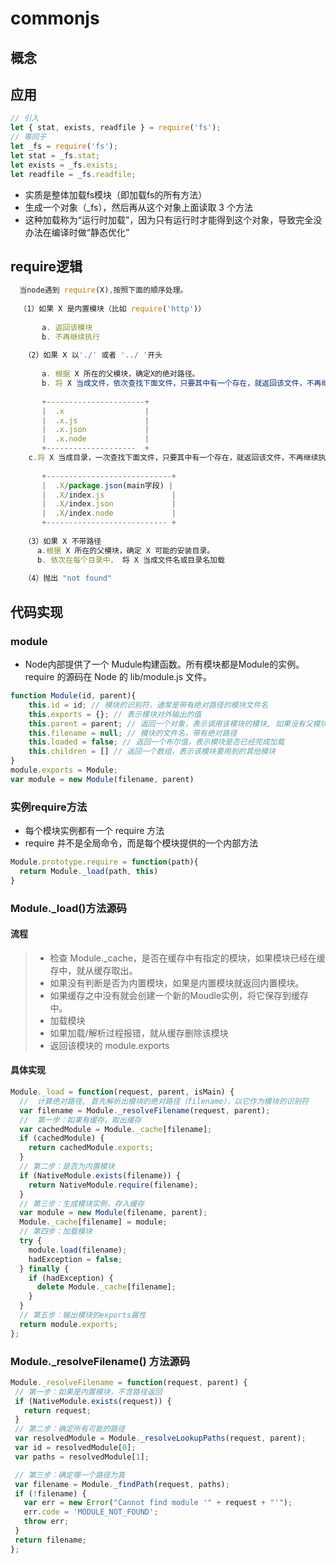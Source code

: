 # commonjs
## 概念
## 应用
```js
// 引入
let { stat, exists, readfile } = require('fs');
// 等同于
let _fs = require('fs');
let stat = _fs.stat;
let exists = _fs.exists;
let readfile = _fs.readfile;
```
- 实质是整体加载fs模块（即加载fs的所有方法）
- 生成一个对象（_fs），然后再从这个对象上面读取 3 个方法
- 这种加载称为“运行时加载”，因为只有运行时才能得到这个对象，导致完全没办法在编译时做“静态优化”

## require逻辑
```js
  当node遇到 require(X),按照下面的顺序处理。
  
  （1）如果 X 是内置模块（比如 require('http')）
  
       a. 返回该模块
       b. 不再继续执行
       
   （2）如果 X 以'./' 或者 '../ '开头
       
       a. 根据 X 所在的父模块，确定X的绝对路径。
       b. 将 X 当成文件，依次查找下面文件，只要其中有一个存在，就返回该文件，不再继续执行。(也就是把 X 跟下面的几种文件格式进行匹配，匹配到了就会依照相应的文件格式进行加载)
     
       +----------------------+
       |  .x                  |
       |  .x.js               |
       |  .x.json             |
       |  .x.node             |
       +--------------------  + 
    c.将 X 当成目录，一次查找下面文件，只要其中有一个存在，就返回该文件，不再继续执行。
    
       +----------------------------+
       |  .X/package.json(main字段) |
       |  .X/index.js               |
       |  .X/index.json             |
       |  .X/index.node             |
       +--------------------------- +
       
   （3）如果 X 不带路径
      a.根据 X 所在的父模块，确定 X 可能的安装目录。
      b. 依次在每个目录中， 将 X 当成文件名或目录名加载
    
   （4）抛出 "not found"

```
## 代码实现
### module
- Node内部提供了一个 Mudule构建函数。所有模块都是Module的实例。 require 的源码在 Node 的 lib/module.js 文件。
```js
function Module(id, parent){
    this.id = id; // 模块的识别符，通常是带有绝对路径的模块文件名
    this.exports = {}; // 表示模块对外输出的值
    this.parent = parent; // 返回一个对象，表示调用该模块的模块, 如果没有父模块，直接调用当前模块则parent为null
    this.filename = null; // 模块的文件名，带有绝对路径
    this.loaded = false; // 返回一个布尔值，表示模块是否已经完成加载
    this.children = [] // 返回一个数组，表示该模块要用到的其他模块
}
module.exports = Module;
var module = new Module(filename, parent)
```
### 实例require方法
- 每个模块实例都有一个 require 方法
- require 并不是全局命令，而是每个模块提供的一个内部方法
```js
Module.prototype.require = function(path){
  return Module._load(path, this)  
}
```
### Module._load()方法源码
#### 流程
>- 检查 Module._cache，是否在缓存中有指定的模块，如果模块已经在缓存中，就从缓存取出。
>- 如果没有判断是否为内置模块，如果是内置模块就返回内置模块。
>- 如果缓存之中没有就会创建一个新的Moudle实例，将它保存到缓存中。
>- 加载模块
>- 如果加载/解析过程报错，就从缓存删除该模块
>- 返回该模块的 module.exports

#### 具体实现
```js
Module._load = function(request, parent, isMain) {
  //  计算绝对路径, 首先解析出模块的绝对路径（filename），以它作为模块的识别符
  var filename = Module._resolveFilename(request, parent);
  //  第一步：如果有缓存，取出缓存
  var cachedModule = Module._cache[filename];
  if (cachedModule) {
    return cachedModule.exports;
  }
  // 第二步：是否为内置模块
  if (NativeModule.exists(filename)) {
    return NativeModule.require(filename);
  }
  // 第三步：生成模块实例，存入缓存
  var module = new Module(filename, parent);
  Module._cache[filename] = module;
  // 第四步：加载模块
  try {
    module.load(filename);
    hadException = false;
  } finally {
    if (hadException) {
      delete Module._cache[filename];
    }
  }
  // 第五步：输出模块的exports属性
  return module.exports;
};
```
### Module._resolveFilename() 方法源码
```js
Module._resolveFilename = function(request, parent) {
 // 第一步：如果是内置模块，不含路径返回
 if (NativeModule.exists(request)) {
   return request;
 }
 // 第二步：确定所有可能的路径
 var resolvedModule = Module._resolveLookupPaths(request, parent);
 var id = resolvedModule[0];
 var paths = resolvedModule[1];

 // 第三步：确定哪一个路径为真
 var filename = Module._findPath(request, paths);
 if (!filename) {
   var err = new Error("Cannot find module '" + request + "'");
   err.code = 'MODULE_NOT_FOUND';
   throw err;
 }
 return filename;
};
```